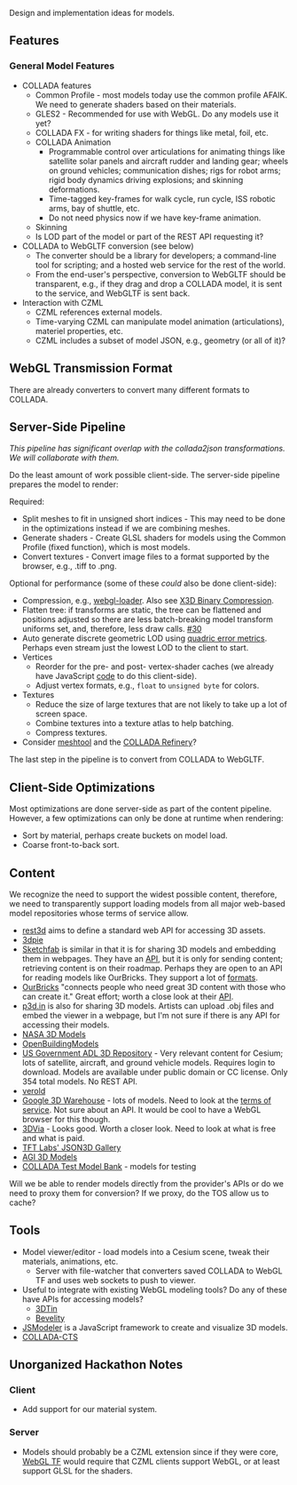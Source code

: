 Design and implementation ideas for models.

## Features

### General Model Features

* COLLADA features
   * Common Profile - most models today use the common profile AFAIK.  We need to generate shaders based on their materials.
   * GLES2 - Recommended for use with WebGL.  Do any models use it yet?
   * COLLADA FX - for writing shaders for things like metal, foil, etc.
   * COLLADA Animation
      * Programmable control over articulations for animating things like satellite solar panels and aircraft rudder and landing gear; wheels on ground vehicles; communication dishes; rigs for robot arms; rigid body dynamics driving explosions; and skinning deformations.
      * Time-tagged key-frames for walk cycle, run cycle, ISS robotic arms, bay of shuttle, etc.
      * Do not need physics now if we have key-frame animation.
   * Skinning
   * Is LOD part of the model or part of the REST API requesting it?
* COLLADA to WebGLTF conversion (see below)
   * The converter should be a library for developers; a command-line tool for scripting; and a hosted web service for the rest of the world.
   * From the end-user's perspective, conversion to WebGLTF should be transparent, e.g., if they drag and drop a COLLADA model, it is sent to the service, and WebGLTF is sent back.
* Interaction with CZML
   * CZML references external models.
   * Time-varying CZML can manipulate model animation (articulations), materiel properties, etc.
   * CZML includes a subset of model JSON, e.g., geometry (or all of it)?

## WebGL Transmission Format

There are already converters to convert many different formats to COLLADA.

## Server-Side Pipeline

_This pipeline has significant overlap with the collada2json transformations.  We will collaborate with them._

Do the least amount of work possible client-side.  The server-side pipeline prepares the model to render:

Required:
   * Split meshes to fit in unsigned short indices - This may need to be done in the optimizations instead if we are combining meshes.
   * Generate shaders - Create GLSL shaders for models using the Common Profile (fixed function), which is most models.
   * Convert textures - Convert image files to a format supported by the browser, e.g., .tiff to .png.

Optional for performance (some of these _could_ also be done client-side):

* Compression, e.g., [webgl-loader](http://code.google.com/p/webgl-loader/).  Also see [X3D Binary Compression](http://www.web3d.org/wiki/index.php/X3D_Binary_Compression_Capabilities_and_Plans).
* Flatten tree:  if transforms are static, the tree can be flattened and positions adjusted so there are less batch-breaking model transform uniforms set, and, therefore, less draw calls. [#30](https://github.com/KhronosGroup/collada2json/issues/30)
* Auto generate discrete geometric LOD using [quadric error metrics](http://mgarland.org/archive/cmu/quadrics/).  Perhaps even stream just the lowest LOD to the client to start.
* Vertices
   * Reorder for the pre- and post- vertex-shader caches (we already have JavaScript [code](https://github.com/AnalyticalGraphicsInc/cesium/blob/master/Source/Core/Tipsify.js) to do this client-side).
   * Adjust vertex formats, e.g., `float` to `unsigned byte` for colors.
* Textures
   * Reduce the size of large textures that are not likely to take up a lot of screen space.
   * Combine textures into a texture atlas to help batching.
   * Compress textures.
* Consider [meshtool](https://github.com/pycollada/meshtool) and the [COLLADA Refinery](https://collada.org/mediawiki/index.php/COLLADA_Refinery)?

The last step in the pipeline is to convert from COLLADA to WebGLTF.

## Client-Side Optimizations

Most optimizations are done server-side as part of the content pipeline.  However, a few optimizations can only be done at runtime when rendering:

* Sort by material, perhaps create buckets on model load.
* Coarse front-to-back sort.

## Content

We recognize the need to support the widest possible content, therefore, we need to transparently support loading models from all major web-based model repositories whose terms of service allow.

* [rest3d](http://rest3d.wordpress.com/about-2/) aims to define a standard web API for accessing 3D assets.
* [3dpie](http://www.opengeospatial.org/projects/initiatives/3dpie)
* [Sketchfab](http://sketchfab.com/) is similar in that it is for sharing 3D models and embedding them in webpages.  They have an [API](http://sketchfab.com/api), but it is only for sending content; retrieving content is on their roadmap.  Perhaps they are open to an API for reading models like OurBricks.  They support a lot of [formats](http://sketchfab.com/faq).
* [OurBricks](http://www.ourbricks.com/) "connects people who need great 3D content with those who can create it."  Great effort; worth a close look at their [API](https://github.com/ourbricks/ourbricks-api-examples/wiki/API-Documentation).  
* [p3d.in](http://p3d.in/) is also for sharing 3D models.  Artists can upload .obj files and embed the viewer in a webpage, but I'm not sure if there is any API for accessing their models.
* [NASA 3D Models](http://www.nasa.gov/multimedia/3d_resources/models.html)
* [OpenBuildingModels](http://wiki.openstreetmap.org/wiki/OpenBuildingModels)
* [US Government ADL 3D Repository](http://3dr.adlnet.gov/) - Very relevant content for Cesium; lots of satellite, aircraft, and ground vehicle models.  Requires login to download.  Models are available under public domain or CC license.  Only 354 total models.  No REST API.
* [verold](http://studio.verold.com/)
* [Google 3D Warehouse](http://sketchup.google.com/3dwarehouse/) - lots of models.  Need to look at the [terms of service](http://sketchup.google.com/intl/en/3dwh/preview_tos.html).  Not sure about an API.  It would be cool to have a WebGL browser for this though.
* [3DVia](http://www.3dvia.com/search/?search[file_types]=1) - Looks good.  Worth a closer look.  Need to look at what is free and what is paid.
* [TFT Labs' JSON3D Gallery](http://json3d.tftlabs.com/)
* [AGI 3D Models](http://www.agi.com/resources/downloads/data/3d-models/)
* [COLLADA Test Model Bank](http://www.collada.org/owl/) - models for testing

Will we be able to render models directly from the provider's APIs or do we need to proxy them for conversion?  If we proxy, do the TOS allow us to cache?

## Tools

* Model viewer/editor - load models into a Cesium scene, tweak their materials, animations, etc.
   * Server with file-watcher that converters saved COLLADA to WebGL TF and uses web sockets to push to viewer.
* Useful to integrate with existing WebGL modeling tools?  Do any of these have APIs for accessing models?
   * [3DTin](http://www.3dtin.com/)
   * [Bevelity](http://www.bevelity.com/)
* [JSModeler](https://github.com/kovacsv/JSModeler) is a JavaScript framework to create and visualize 3D models.
* [COLLADA-CTS](https://github.com/KhronosGroup/COLLADA-CTS)

## Unorganized Hackathon Notes

### Client

* Add support for our material system.

### Server

* Models should probably be a CZML extension since if they were core, [WebGL TF](https://github.com/KhronosGroup/collada2json/wiki/WebGLTF) would require that CZML clients support WebGL, or at least support GLSL for the shaders.
